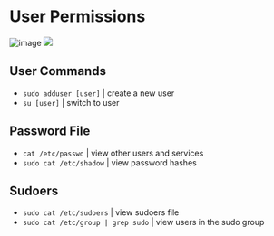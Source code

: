 # User Permissions
![image](https://user-images.githubusercontent.com/82356945/216409977-2cc67aaa-0244-4404-a394-5070af169160.png)
![](https://pamirwebhost.com/wp-content/uploads/2018/07/Files-permissions-and-ownership-basics-in-Linux.png)

## User Commands
* `sudo adduser [user]` | create a new user
* `su [user]` | switch to user

## Password File
* `cat /etc/passwd` | view other users and services
* `sudo cat /etc/shadow` | view password hashes

## Sudoers
* `sudo cat /etc/sudoers` | view sudoers file
* `sudo cat /etc/group | grep sudo` | view users in the sudo group
